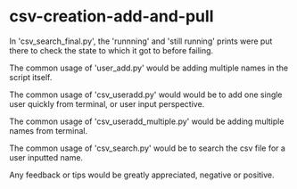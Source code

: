 # csv-creation-add-and-pull

In 'csv_search_final.py', the 'runnning' and 'still running' prints were put there to check the state to which it got to before failing.


The common usage of 'user_add.py' would be adding multiple names in the script itself.


The common usage of 'csv_useradd.py' would would be to add one single user quickly from terminal, or user input perspective.


The common usage of 'csv_useradd_multiple.py' would be adding multiple names from terminal.


The common usage of 'csv_search.py' would be to search the csv file for a user inputted name.


Any feedback or tips would be greatly appreciated, negative or positive.
